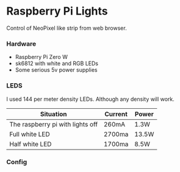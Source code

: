 # Raspberry Pi Lights
Control of NeoPixel like strip from web browser.

### Hardware

* Raspberry Pi Zero W
* sk6812 with white and RGB LEDs
* Some serious 5v power supplies

### LEDS
I used 144 per meter density LEDs. Although any density will work. 


| Situation | Current | Power |
|-----------|---------|--------|
| The raspberry pi with lights off | 260mA | 1.3W |
| Full white LED | 2700ma | 13.5W |
| Half white LED | 1700ma | 8.5W |






### Config

